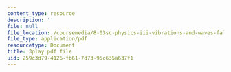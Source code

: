 ```yaml
---
content_type: resource
description: ''
file: null
file_location: /coursemedia/8-03sc-physics-iii-vibrations-and-waves-fall-2016/259c3d794126fb617d7395c635a637f1_mqhO9GT8hD4.pdf
file_type: application/pdf
resourcetype: Document
title: 3play pdf file
uid: 259c3d79-4126-fb61-7d73-95c635a637f1
---
```

